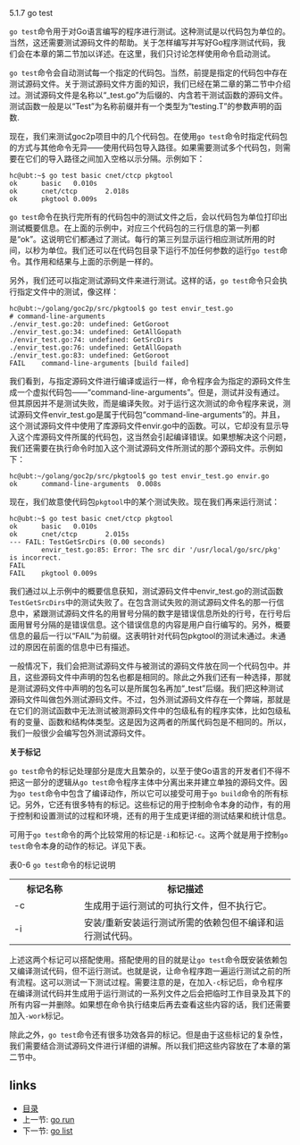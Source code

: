  5.1.7 go test



```go test```命令用于对Go语言编写的程序进行测试。这种测试是以代码包为单位的。当然，这还需要测试源码文件的帮助。关于怎样编写并写好Go程序测试代码，我们会在本章的第二节加以详述。在这里，我们只讨论怎样使用命令启动测试。

```go test```命令会自动测试每一个指定的代码包。当然，前提是指定的代码包中存在测试源码文件。关于测试源码文件方面的知识，我们已经在第二章的第二节中介绍过。测试源码文件是名称以“_test.go”为后缀的、内含若干测试函数的源码文件。测试函数一般是以“Test”为名称前缀并有一个类型为“testing.T”的参数声明的函数.

现在，我们来测试goc2p项目中的几个代码包。在使用```go test```命令时指定代码包的方式与其他命令无异——使用代码包导入路径。如果需要测试多个代码包，则需要在它们的导入路径之间加入空格以示分隔。示例如下：

	hc@ubt:~$ go test basic cnet/ctcp pkgtool
	ok      basic   0.010s
	ok      cnet/ctcp       2.018s
	ok      pkgtool 0.009s

```go test```命令在执行完所有的代码包中的测试文件之后，会以代码包为单位打印出测试概要信息。在上面的示例中，对应三个代码包的三行信息的第一列都是“ok”。这说明它们都通过了测试。每行的第三列显示运行相应测试所用的时间，以秒为单位。我们还可以在代码包目录下运行不加任何参数的运行```go test```命令。其作用和结果与上面的示例是一样的。

另外，我们还可以指定测试源码文件来进行测试。这样的话，```go test```命令只会执行指定文件中的测试，像这样：

	hc@ubt:~/golang/goc2p/src/pkgtool$ go test envir_test.go
	# command-line-arguments
	./envir_test.go:20: undefined: GetGoroot
	./envir_test.go:34: undefined: GetAllGopath
	./envir_test.go:74: undefined: GetSrcDirs
	./envir_test.go:76: undefined: GetAllGopath
	./envir_test.go:83: undefined: GetGoroot
	FAIL    command-line-arguments [build failed]

我们看到，与指定源码文件进行编译或运行一样，命令程序会为指定的源码文件生成一个虚拟代码包——“command-line-arguments”。但是，测试并没有通过。但其原因并不是测试失败，而是编译失败。对于运行这次测试的命令程序来说，测试源码文件envir_test.go是属于代码包“command-line-arguments”的。并且，这个测试源码文件中使用了库源码文件envir.go中的函数。可以，它却没有显示导入这个库源码文件所属的代码包，这当然会引起编译错误。如果想解决这个问题，我们还需要在执行命令时加入这个测试源码文件所测试的那个源码文件。示例如下：

	hc@ubt:~/golang/goc2p/src/pkgtool$ go test envir_test.go envir.go
	ok      command-line-arguments  0.008s
	
现在，我们故意使代码包```pkgtool```中的某个测试失败。现在我们再来运行测试：

	hc@ubt:~$ go test basic cnet/ctcp pkgtool
	ok      basic   0.010s
	ok      cnet/ctcp       2.015s
	--- FAIL: TestGetSrcDirs (0.00 seconds)
	        envir_test.go:85: Error: The src dir '/usr/local/go/src/pkg' is incorrect.
	FAIL
	FAIL    pkgtool 0.009s

我们通过以上示例中的概要信息获知，测试源码文件中envir_test.go的测试函数```TestGetSrcDirs```中的测试失败了。在包含测试失败的测试源码文件名的那一行信息中，紧跟测试源码文件名的用冒号分隔的数字是错误信息所处的行号，在行号后面用冒号分隔的是错误信息。这个错误信息的内容是用户自行编写的。另外，概要信息的最后一行以“FAIL”为前缀。这表明针对代码包pkgtool的测试未通过。未通过的原因在前面的信息中已有描述。

一般情况下，我们会把测试源码文件与被测试的源码文件放在同一个代码包中。并且，这些源码文件中声明的包名也都是相同的。除此之外我们还有一种选择，那就是测试源码文件中声明的包名可以是所属包名再加“_test”后缀。我们把这种测试源码文件叫做包外测试源码文件。不过，包外测试源码文件存在一个弊端，那就是在它们的测试函数中无法测试被测源码文件中的包级私有的程序实体，比如包级私有的变量、函数和结构体类型。这是因为这两者的所属代码包是不相同的。所以，我们一般很少会编写包外测试源码文件。

**关于标记**

```go test```命令的标记处理部分是庞大且繁杂的，以至于使Go语言的开发者们不得不把这一部分的逻辑从```go test```命令程序主体中分离出来并建立单独的源码文件。因为```go test```命令中包含了编译动作，所以它可以接受可用于```go build```命令的所有标记。另外，它还有很多特有的标记。这些标记的用于控制命令本身的动作，有的用于控制和设置测试的过程和环境，还有的用于生成更详细的测试结果和统计信息。

可用于```go test```命令的两个比较常用的标记是```-i```和标记```-c```。这两个就是用于控制```go test```命令本身的动作的标记。详见下表。

表0-6 ```go test```命令的标记说明
<table class="table table-bordered table-striped table-condensed">
   <tr>
    <th width=25%>
	  标记名称
	</th>
    <th>
	  标记描述
	</th>
  </tr>
  <tr>
    <td>
	  -c
	</td>
	<td>
	  生成用于运行测试的可执行文件，但不执行它。
	</td>
  </tr>
  <tr>
    <td>
	  -i
	</td>
	<td>
	  安装/重新安装运行测试所需的依赖包但不编译和运行测试代码。
	</td>
  </tr>
</table>

上述这两个标记可以搭配使用。搭配使用的目的就是让```go test```命令既安装依赖包又编译测试代码，但不运行测试。也就是说，让命令程序跑一遍运行测试之前的所有流程。这可以测试一下测试过程。需要注意的是，在加入```-c```标记后，命令程序在编译测试代码并生成用于运行测试的一系列文件之后会把临时工作目录及其下的所有内容一并删除。如果想在命令执行结束后再去查看这些内容的话，我们还需要加入```-work```标记。

除此之外，```go test```命令还有很多功效各异的标记。但是由于这些标记的复杂性，我们需要结合测试源码文件进行详细的讲解。所以我们把这些内容放在了本章的第二节中。
 


  ## links  
  * [目录](catalog.md)
  * 上一节: [go run](0.6.md)
  * 下一节: [go list](0.8.md)